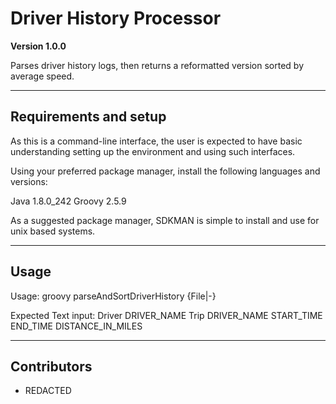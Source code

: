 # Driver History Processor

**Version 1.0.0**

Parses driver history logs, then returns a reformatted version sorted by average speed.

---

## Requirements and setup

As this is a command-line interface, the user is expected to have basic understanding setting up the environment and using such interfaces.

Using your preferred package manager, install the following languages and versions:

Java 1.8.0_242
Groovy 2.5.9

As a suggested package manager, SDKMAN is simple to install and use for unix based systems.

---

## Usage

Usage: groovy parseAndSortDriverHistory {File|-}

Expected Text input: 
	Driver DRIVER_NAME
	Trip DRIVER_NAME START_TIME END_TIME DISTANCE_IN_MILES

--- 

## Contributors

- REDACTED
